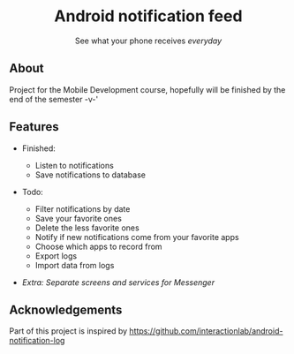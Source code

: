 <div align='center'>
    <h1><b> Android notification feed </b></h1>
    <!-- <img src='' width='250' height='250' /> -->
    <p> See what your phone receives <i>everyday</i> </p>

</div>

## **About**

Project for the Mobile Development course, hopefully will be finished by the end of the semester
-v-'

[//]: # (## **INSTALLATION**)

## **Features**

- Finished:
    - Listen to notifications
    - Save notifications to database

- Todo:
    - Filter notifications by date
    - Save your favorite ones
    - Delete the less favorite ones
    - Notify if new notifications come from your favorite apps
    - Choose which apps to record from
    - Export logs
    - Import data from logs

- _Extra: Separate screens and services for Messenger_

## **Acknowledgements**

Part of this project is inspired by https://github.com/interactionlab/android-notification-log


[//]: # (## **LICENSE**)

